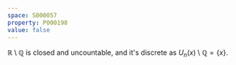 ```yaml
---
space: S000057
property: P000198
value: false
---
```

$\mathbb R\setminus\mathbb Q$ is closed and uncountable, and it's discrete as $U_n(x)\setminus\mathbb Q=\{x\}$.
